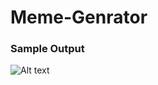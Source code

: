 # Meme-Genrator

### Sample Output


![Alt text](https://github.com/ratnesh134/Meme-Generator/tree/master/output)
